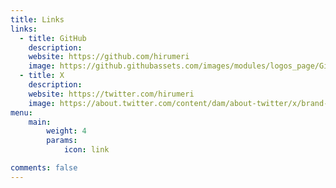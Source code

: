 ```yaml
---
title: Links
links:
  - title: GitHub
    description: 
    website: https://github.com/hirumeri
    image: https://github.githubassets.com/images/modules/logos_page/GitHub-Mark.png
  - title: X
    description:
    website: https://twitter.com/hirumeri
    image: https://about.twitter.com/content/dam/about-twitter/x/brand-toolkit/logo-black.png.twimg.1920.png  
menu:
    main: 
        weight: 4
        params:
            icon: link

comments: false
---
```

